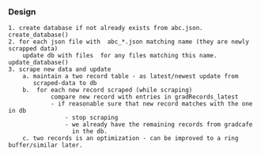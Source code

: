

### Design
    1. create database if not already exists from abc.json.  create_database()
    2. for each json file with  abc_*.json matching name (they are newly scrapped data)
        update db with files  for any files matching this name. update_database()
    3. scrape new data and update
        a. maintain a two record table - as latest/newest update from
           scraped-data to db
        b.  for each new record scraped (while scraping)
                compare new record with entries in gradRecords_latest
                - if reasonable sure that new record matches with the one in db
                    - stop scraping
                    - we already have the remaining records from gradcafe
                      in the db.
        c. two records is an optimization - can be improved to a ring buffer/similar later.



